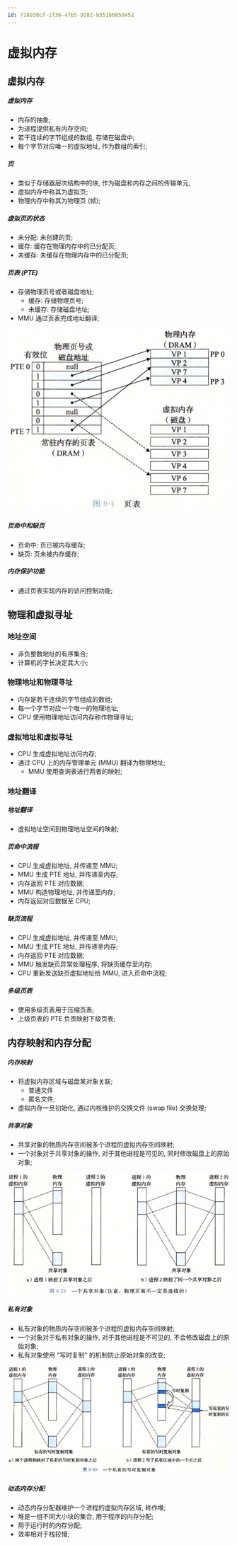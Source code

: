 ```yaml
---
id: 718938cf-1f36-47b5-9182-b551b605d452
---
```


# 虚拟内存

## 虚拟内存

##### 虚拟内存

- 内存的抽象;
- 为进程提供私有内存空间;
- 若干连续的字节组成的数组, 存储在磁盘中;
- 每个字节对应唯一的虚拟地址, 作为数组的索引;

##### 页

- 类似于存储器层次结构中的块, 作为磁盘和内存之间的传输单元;
- 虚拟内存中称其为虚拟页;
- 物理内存中称其为物理页 (帧);

##### 虚拟页的状态

- 未分配: 未创建的页;
- 缓存: 缓存在物理内存中的已分配页;
- 未缓存: 未缓存在物理内存中的已分配页;

##### 页表 (PTE)

- 存储物理页号或者磁盘地址;
  - 缓存: 存储物理页号;
  - 未缓存: 存储磁盘地址;
- MMU 通过页表完成地址翻译;

![页表](./images/2023-10-30-20-09-43.png)

##### 页命中和缺页

- 页命中: 页已被内存缓存;
- 缺页: 页未被内存缓存;

##### 内存保护功能

- 通过页表实现内存的访问控制功能;

## 物理和虚拟寻址

### 地址空间

- 非负整数地址的有序集合;
- 计算机的字长决定其大小;

### 物理地址和物理寻址

- 内存是若干连续的字节组成的数组;
- 每一个字节对应一个唯一的物理地址;
- CPU 使用物理地址访问内存称作物理寻址;

### 虚拟地址和虚拟寻址

- CPU 生成虚拟地址访问内存;
- 通过 CPU 上的内存管理单元 (MMU) 翻译为物理地址;
  - MMU 使用查询表进行两者的映射;

### 地址翻译

##### 地址翻译

- 虚拟地址空间到物理地址空间的映射;

##### 页命中流程

- CPU 生成虚拟地址, 并传递至 MMU;
- MMU 生成 PTE 地址, 并传递至内存;
- 内存返回 PTE 对应数据;
- MMU 构造物理地址, 并传递至内存;
- 内存返回对应数据至 CPU;

##### 缺页流程

- CPU 生成虚拟地址, 并传递至 MMU;
- MMU 生成 PTE 地址, 并传递至内存;
- 内存返回 PTE 对应数据;
- MMU 触发缺页异常处理程序, 将缺页缓存至内存;
- CPU 重新发送缺页虚拟地址给 MMU, 进入页命中流程;

##### 多级页表

- 使用多级页表用于压缩页表;
- 上级页表的 PTE 负责映射下级页表;

## 内存映射和内存分配

##### 内存映射

- 将虚拟内存区域与磁盘某对象关联;
  - 普通文件
  - 匿名文件;
- 虚拟内存一旦初始化, 通过内核维护的交换文件 (swap file) 交换处理;

##### 共享对象

- 共享对象的物质内存空间被多个进程的虚拟内存空间映射;
- 一个对象对于共享对象的操作, 对于其他进程是可见的, 同时修改磁盘上的原始对象;

![共享对象](./images/2023-10-30-20-35-18.png)

##### 私有对象

- 私有对象的物质内存空间被多个进程的虚拟内存空间映射;
- 一个对象对于私有对象的操作, 对于其他进程是不可见的, 不会修改磁盘上的原始对象;
- 私有对象使用 "写时复制" 的机制防止原始对象的改变;

![私有对象](./images/2023-10-30-20-35-33.png)

##### 动态内存分配

- 动态内存分配器维护一个进程的虚拟内存区域, 称作堆;
- 堆是一组不同大小块的集合, 用于程序的内存分配;
- 用于运行时的内存分配;
- 效率相对于栈较慢;
